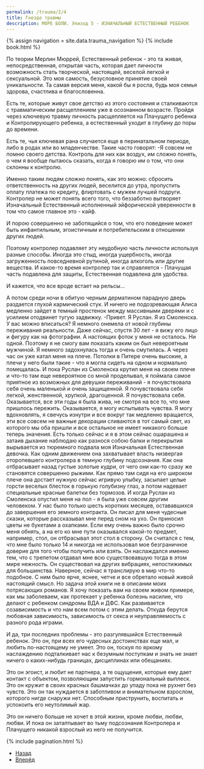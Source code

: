 ```yaml
---
permalink: /trauma/2/4
title: Гнездо травмы
description: МОРЕ БОЛИ. Эпизод 5 - ИЗНАЧАЛЬНЫЙ ЕСТЕСТВЕННЫЙ РЕБЕНОК
---
```

{% assign navigation  = site.data.trauma_navigation %}
{% include book.html %}

По теории Мерлин Мюррей, Естественный ребенок - это та живая, непосредственная, открытая часть, которая дает личности возможность стать творческой, настоящей, веселой легкой и сексуальной. Это моя самость, безусловное принятие своей уникальности. Та самая версия меня, какой бы я росла, будь моя семья здорова, счастлива и благословенна.

Есть те, которые живут свое детство из этого состояния и сталкиваются с травматическим расщеплением уже в осознанном возрасте.
Пройдя через ключевую травму личность расщепляется на Плачущего ребенка и Контролирующего ребенка, а естественный уходит в глубину до поры до времени.

Есть те, чья ключевая рана случается еще в перинатальном периоде, либо в родах или во младенчестве.
Такие часто говорят:
-Я совсем не помню своего детства.
Контроль для них как воздух, им сложно понять, о чем я вообще пытаюсь сказать, когда я говорю им о том, что они склонны к контролю.

Именно таким людям сложно понять, как это можно: сбросить ответственность на других людей, веселится до утра, пропустить оплату платежа по кредиту, флиртовать с мужем лучшей подруги.
Контролер не может понять всего того, что беззаботно вытворяет Изначальный Естественный исполненный эйфорической уверенности в том что самое главное это - кайф.

И порою совершенно не заботящийся о том, что его поведение может быть инфантильным, эгоистичным и потребительским в отношении других людей.

Поэтому контролер подавляет эту неудобную часть личности используя разные способы.
Иногда это стыд, иногда ущербность, иногда загруженность повседневной рутиной, иногда алкоголь или другие вещества.
И какое-то время контролер так и справляется - Плачущая часть подавлена для защиты, Естественная подавлена для удобства.

И кажется, что все вроде встает на рельсы...

А потом среди ночи в обитую черным дерматином парадную дверь раздается глухой кармический стук.
И ничего не подозревающая Алиса медленно зайдет в темный простенок между массивными дверями и с усилием отодвинет тугую задвижку.
-Привет. Я Руслан. Я из Смоленска. У вас можно вписаться?
Я немного онемела от новой глубины переживания реальности.
Даже сейчас, спустя 30 лет - я вижу его лицо и фигуру как на фотографии.
А настоящих фоток у меня не осталось.
Ни одной.
Поэтому я не смогу вам показать каким он был невероятным мужчиной.
Я немного задохнулась тогда и очень смутилась.
А через час он уже катал меня на плече.
Потолки в Питере очень высокие, а плечи у него были такие - что я могла сидеть на одном и нормально помещалась.
И пока Руслан из Смоленска крутил меня на своем плече и что-то там еще невероятное со мной проделывал, я поймала самое приятное из возможных для девушки переживаний - я почувствовала себя очень маленькой и очень защищенной.
Я почувствовала себя легкой, женственной, хрупкой, драгоценной.
Я почувствовала себя.
Оказывается, все эти годы я была жива, не смотря на все то, что мне пришлось пережить.
Оказывается, я могу испытывать чувства.
Я могу вдохновлять, я свечусь изнутри и все вокруг так медленно вращается, эти все совсем не важные декорации сливаются в тот самый свет, из которого мы оба пришли и все остальное не имеет никакого больше теперь значения.
Есть только сейчас и я в этом сейчас ошарашена и затаив дыхание наблюдаю как разнося собою балки и перекрытия вырывается из тюремного подвала моя Изначальная Естественная девочка.
Как одним движением она захватывает власть низвергая оторопевшего контролера в темную глубину подсознания.
Как она отбрасывает назад густые золотые кудри, от чего они как-то сразу же становятся совершенно рыжими.
Как прямо там сидя на его широком плече она достает нужную сейчас игривую улыбку, засыпает целые горсти веселых блесток в горькую голубизну глаз, а потом надевает специальные красные балетки без тормозов.
И когда Руслан из Смоленска опустил меня на пол - я была уже совсем другим человеком.
У нас было только шесть коротких месяцев, остававшихся до завершения его земного контракта.
Он писал для меня чудесные сказки, которые рассказывал мне перед сном на ухо. Он приносил цветы не букетами а охапками. Если ему очень важно было срочно меня обнять, а на его ко мне пути оказывался какой-то предмет, например, стол, он отбрасывал этот стол в сторону.
Он считался с тем, что мне было только 14 и никогда не использовал мое безграничное доверие для того чтобы получить или взять.
Он наслаждался именно тем, что с трепетом отдавал мне всю существовавшую тогда в этом мире нежность.
Он существовал на других вибрациях, непостижимых для большинства.
Наверное, сейчас я транслирую в мир что-то подобное.
С ним было ярче, яснее, четче и все обретало новый живой настоящий смысл.
Но задача этой книги не в описании моих потрясающих романов.
Я хочу показать вам на своем живом примере, как мы заболеваем, как протекает у ребенка болезнь насилие, что делают с ребенком синдромы ВДА и ДФС.
Как развивается созависимость и что нам всем потом с этим делать.
Откуда берутся любовная зависимость, зависимость от секса и неуправляемость с разного рода играми.

И да, три последних проблемы - это разгулявшийся Естественный ребенок.
Это он, при всех его чудесных достоинствах еще мал, и любить по-настоящему не умеет.
Это он, тоскуя по яркому наслаждению подталкивает нас к безумным поступкам и знать не знает ничего о каких-нибудь границах, дисциплинах или обещаниях.

Это он эгоист, и любит не партнера, а те ощущения, которые ему дает контакт с объектом, позволяющим запустить гормональный выплеск.
Это он кружит в своих красных башмачках до упаду пока не рухнет без чувств. Это он так нуждается в заботливом и внимательном взрослом, которого нигде снаружи нет. Способным приструнить, воспитать и успокоить его неутолимый жар.

Это он ничего больше не хочет в этой жизни, кроме любви, любви, любви.
И пока он затаптывает во тьму подсознания Контролера и Плачущего никакой взрослый из него не получится.

{% include pagination.html %}
<nav aria-label="pagination">
  <ul class="pagination justify-content-center">
    <li class="page-item">
      <a class="page-link" href="/trauma/14"><i class="bi bi-arrow-left"></i> Назад</a>
    </li>
    <li class="page-item">
      <a class="page-link" href="/trauma/16">Вперёд <i class="bi bi-arrow-right"></i></a>
    </li>
  </ul>
</nav>